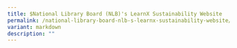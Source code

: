 ```yaml
---
title: $National Library Board (NLB)'s LearnX Sustainability Website
permalink: /national-library-board-nlb-s-learnx-sustainability-website/
variant: markdown
description: ""
---
```

